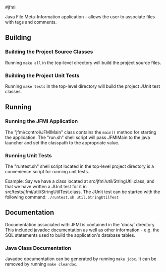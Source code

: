 #jfmi

Java File Meta-Information application - allows the user to associate files with
tags and comments.


## Building

### Building the Project Source Classes

Running `make all` in the top-level directory will build the project source files.

### Building the Project Unit Tests

Running `make tests` in the top-level directory will build the project JUnit
test classes.


## Running

### Running the JFMI Application

The "jfmi/control/JFMIMain" class contains the `main()` method for starting the
application. The "run.sh" shell script will pass JFMIMain to the java launcher
and set the classpath to the appropriate value.

### Running Unit Tests

The "runtest.sh" shell script located in the top-level project directory is
a convenience script for running unit tests.

Example:
Say we have a class located at src/jfmi/util/StringUtil.class, and that we have
written a JUnit test for it in src/tests/jfmi/util/StringUtilTest.class. The JUnit
test can be started with the following command:
`./runtest.sh util.StringUtilTest`


## Documentation

Documentation associated with JFMI is contained in the 'docs/' directory. This
included javadoc documentation as well as other information - e.g. the SQL
statements used to build the application's database tables.

### Java Class Documentation

Javadoc documentation can be generated by running `make jdoc`. It can be
removed by running `make cleandoc`.

